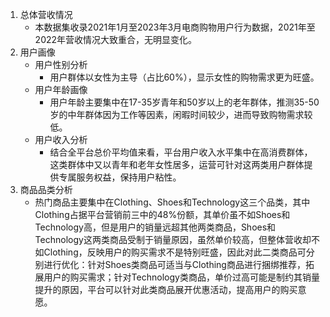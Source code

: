 1. 总体营收情况
    - 本数据集收录2021年1月至2023年3月电商购物用户行为数据，2021年至2022年营收情况大致重合，无明显变化。
2. 用户画像
    - 用户性别分析
        - 用户群体以女性为主导（占比60%），显示女性的购物需求更为旺盛。
    - 用户年龄画像
        - 用户年龄主要集中在17-35岁青年和50岁以上的老年群体，推测35-50岁的中年群体因为工作等因素，闲暇时间较少，进而导致购物需求较低。
    - 用户收入分析
        - 结合全平台总价平均值来看，平台用户收入水平集中在高消费群体，这类群体中又以青年和老年女性居多，运营可针对这两类用户群体提供专属服务权益，保持用户粘性。
3. 商品品类分析
    - 热门商品主要集中在Clothing、Shoes和Technology这三个品类，其中Clothing占据平台营销前三中的48%份额，其单价虽不如Shoes和Technology高，但是用户的销量远超其他两类商品，Shoes和Technology这两类商品受制于销量原因，虽然单价较高，但整体营收却不如Clothing，反映用户的购买需求不是特别旺盛，因此对此二类商品可分别进行优化：针对Shoes类商品可适当与Clothing商品进行捆绑推荐，拓展用户的购买需求；针对Technology类商品，单价过高可能是制约其销量提升的原因，平台可以针对此类商品展开优惠活动，提高用户的购买意愿。